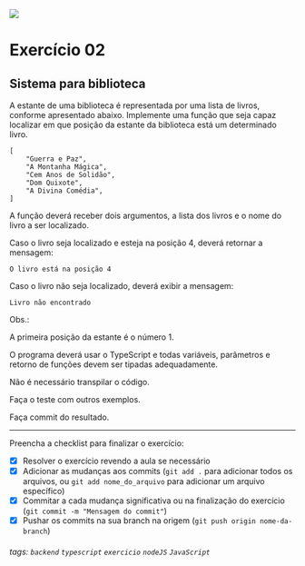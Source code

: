 ![](https://i.imgur.com/xG74tOh.png)

# Exercício 02

## Sistema para biblioteca

A estante de uma biblioteca é representada por uma lista de livros, conforme apresentado abaixo. Implemente uma função que seja capaz localizar em que posição da estante da biblioteca está um determinado livro.

```
[
    "Guerra e Paz",
    "A Montanha Mágica",
    "Cem Anos de Solidão",
    "Dom Quixote",
    "A Divina Comédia",
]
```

A função deverá receber dois argumentos, a lista dos livros e o nome do livro a ser localizado.

Caso o livro seja localizado e esteja na posição 4, deverá retornar a mensagem:

```
O livro está na posição 4
```

Caso o livro não seja localizado, deverá exibir a mensagem:

```
Livro não encontrado
```

Obs.:

A primeira posição da estante é o número 1.

O programa deverá usar o TypeScript e todas variáveis, parâmetros e retorno de funções devem ser tipadas adequadamente.

Não é necessário transpilar o código.

Faça o teste com outros exemplos.

Faça commit do resultado.

---

Preencha a checklist para finalizar o exercício:

-   [x] Resolver o exercício revendo a aula se necessário
-   [x] Adicionar as mudanças aos commits (`git add .` para adicionar todos os arquivos, ou `git add nome_do_arquivo` para adicionar um arquivo específico)
-   [x] Commitar a cada mudança significativa ou na finalização do exercício (`git commit -m "Mensagem do commit"`)
-   [x] Pushar os commits na sua branch na origem (`git push origin nome-da-branch`)

###### tags: `backend` `typescript` `exercicio` `nodeJS` `JavaScript`

